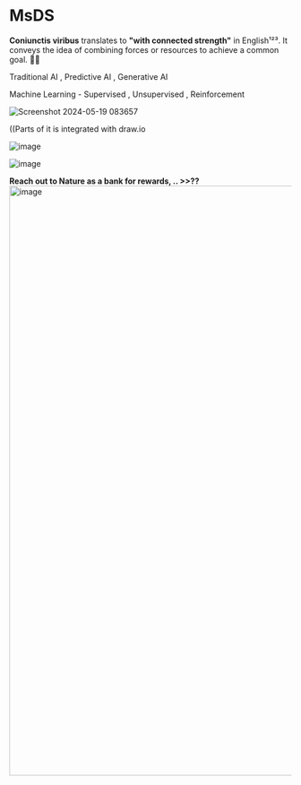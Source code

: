 # MsDS

**Coniunctis viribus** translates to **"with connected strength"** in English¹²³. It conveys the idea of combining forces or resources to achieve a common goal. 🤝💪

Traditional AI , Predictive AI , Generative AI

Machine Learning - Supervised , Unsupervised , Reinforcement


![Screenshot 2024-05-19 083657](https://github.com/lilaims/MsDS/assets/69478966/86dfd900-b106-48c4-b6a2-09c88e81868e)


((Parts of it is integrated with draw.io

![image](https://github.com/lilaims/MsDS/assets/69478966/1df62581-fc7f-4f6e-92ba-d5347fe2f69b)

![image](https://github.com/lilaims/MsDS/assets/69478966/33eadd82-af25-4d4b-a352-9027d9e8a868)

**Reach out to Nature as a bank for rewards, .. >>??**
<img width="1053" alt="image" src="https://github.com/lilaims/MsDS/assets/69478966/e84642f7-94f4-4728-a5b7-75e339f69036">
